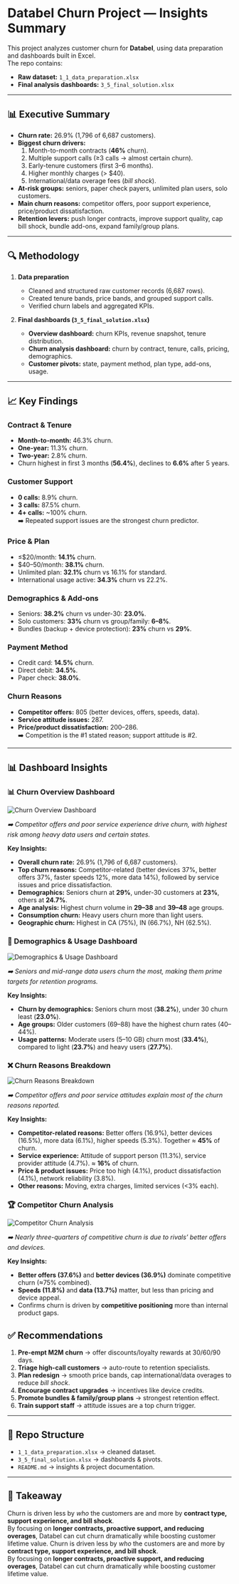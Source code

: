 # Databel Churn Project — Insights Summary

This project analyzes customer churn for **Databel**, using data preparation and dashboards built in Excel.  
The repo contains:
- **Raw dataset:** `1_1_data_preparation.xlsx`
- **Final analysis dashboards:** `3_5_final_solution.xlsx`

---

## 📊 Executive Summary
- **Churn rate:** 26.9% (1,796 of 6,687 customers).
- **Biggest churn drivers:**
  1. Month-to-month contracts (**46%** churn).
  2. Multiple support calls (≥3 calls → almost certain churn).
  3. Early-tenure customers (first 3–6 months).
  4. Higher monthly charges (> $40).
  5. International/data overage fees (*bill shock*).
- **At-risk groups:** seniors, paper check payers, unlimited plan users, solo customers.
- **Main churn reasons:** competitor offers, poor support experience, price/product dissatisfaction.
- **Retention levers:** push longer contracts, improve support quality, cap bill shock, bundle add-ons, expand family/group plans.

---

## 🔍 Methodology
1. **Data preparation**
   - Cleaned and structured raw customer records (6,687 rows).
   - Created tenure bands, price bands, and grouped support calls.
   - Verified churn labels and aggregated KPIs.

2. **Final dashboards (`3_5_final_solution.xlsx`)**
   - **Overview dashboard:** churn KPIs, revenue snapshot, tenure distribution.
   - **Churn analysis dashboard:** churn by contract, tenure, calls, pricing, demographics.
   - **Customer pivots:** state, payment method, plan type, add-ons, usage.

---

## 📈 Key Findings

### Contract & Tenure
- **Month-to-month:** 46.3% churn.  
- **One-year:** 11.3% churn.  
- **Two-year:** 2.8% churn.  
- Churn highest in first 3 months (**56.4%**), declines to **6.6%** after 5 years.

### Customer Support
- **0 calls:** 8.9% churn.  
- **3 calls:** 87.5% churn.  
- **4+ calls:** ~100% churn.  
➡️ Repeated support issues are the strongest churn predictor.

### Price & Plan
- ≤$20/month: **14.1%** churn.  
- $40–50/month: **38.1%** churn.  
- Unlimited plan: **32.1%** churn vs 16.1% for standard.  
- International usage active: **34.3%** churn vs 22.2%.  

### Demographics & Add-ons
- Seniors: **38.2%** churn vs under-30: **23.0%**.  
- Solo customers: **33%** churn vs group/family: **6–8%**.  
- Bundles (backup + device protection): **23%** churn vs **29%**.  

### Payment Method
- Credit card: **14.5%** churn.  
- Direct debit: **34.5%**.  
- Paper check: **38.0%**.  

### Churn Reasons
- **Competitor offers:** 805 (better devices, offers, speeds, data).  
- **Service attitude issues:** 287.  
- **Price/product dissatisfaction:** 200–286.  
➡️ Competition is the #1 stated reason; support attitude is #2.

---

## 📊 Dashboard Insights

### 📊 Churn Overview Dashboard
![Churn Overview Dashboard](./Churn_Overview_Dashboard.png)

*➡️ Competitor offers and poor service experience drive churn, with highest risk among heavy data users and certain states.*

**Key Insights:**
- **Overall churn rate:** 26.9% (1,796 of 6,687 customers).
- **Top churn reasons:** Competitor-related (better devices 37%, better offers 37%, faster speeds 12%, more data 14%), followed by service issues and price dissatisfaction.
- **Demographics:** Seniors churn at **29%**, under-30 customers at **23%**, others at **24.7%**.
- **Age analysis:** Highest churn volume in **29–38** and **39–48** age groups.
- **Consumption churn:** Heavy users churn more than light users.
- **Geographic churn:** Highest in CA (75%), IN (66.7%), NH (62.5%).

### 👥 Demographics & Usage Dashboard
![Demographics & Usage Dashboard](./Demographics_and_usage_dashboard.png)

*➡️ Seniors and mid-range data users churn the most, making them prime targets for retention programs.*

**Key Insights:**
- **Churn by demographics:** Seniors churn most (**38.2%**), under 30 churn least (**23.0%**).
- **Age groups:** Older customers (69–88) have the highest churn rates (40–44%).
- **Usage patterns:** Moderate users (5–10 GB) churn most (**33.4%**), compared to light (**23.7%**) and heavy users (**27.7%**).

### ❌ Churn Reasons Breakdown
![Churn Reasons Breakdown](./Churn_reasons_breakdown.png)

*➡️ Competitor offers and poor service attitudes explain most of the churn reasons reported.*

**Key Insights:**
- **Competitor-related reasons:** Better offers (16.9%), better devices (16.5%), more data (6.1%), higher speeds (5.3%). Together ≈ **45%** of churn.
- **Service experience:** Attitude of support person (11.3%), service provider attitude (4.7%). ≈ **16%** of churn.
- **Price & product issues:** Price too high (4.1%), product dissatisfaction (4.1%), network reliability (3.8%).
- **Other reasons:** Moving, extra charges, limited services (<3% each).

### 🏆 Competitor Churn Analysis
![Competitor Churn Analysis](./Competitor_churn_analysis.png)

*➡️ Nearly three-quarters of competitive churn is due to rivals’ better offers and devices.*

**Key Insights:**
- **Better offers (37.6%)** and **better devices (36.9%)** dominate competitive churn (≈75% combined).
- **Speeds (11.8%)** and **data (13.7%)** matter, but less than pricing and device appeal.
- Confirms churn is driven by **competitive positioning** more than internal product gaps.

## ✅ Recommendations
1. **Pre-empt M2M churn** → offer discounts/loyalty rewards at 30/60/90 days.  
2. **Triage high-call customers** → auto-route to retention specialists.  
3. **Plan redesign** → smooth price bands, cap international/data overages to reduce *bill shock*.  
4. **Encourage contract upgrades** → incentives like device credits.  
5. **Promote bundles & family/group plans** → strongest retention effect.  
6. **Train support staff** → attitude issues are a top churn trigger.  

---

## 📂 Repo Structure
- `1_1_data_preparation.xlsx` → cleaned dataset.  
- `3_5_final_solution.xlsx` → dashboards & pivots.  
- `README.md` → insights & project documentation.  

---


## 🚀 Takeaway
Churn is driven less by *who* the customers are and more by **contract type, support experience, and bill shock**.  
By focusing on **longer contracts, proactive support, and reducing overages**, Databel can cut churn dramatically while boosting customer lifetime value.
Churn is driven less by *who* the customers are and more by **contract type, support experience, and bill shock**.  
By focusing on **longer contracts, proactive support, and reducing overages**, Databel can cut churn dramatically while boosting customer lifetime value.
